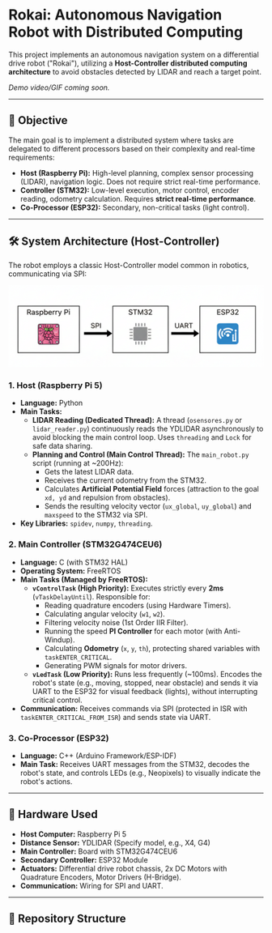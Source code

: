 # Rokai: Autonomous Navigation Robot with Distributed Computing

This project implements an autonomous navigation system on a differential drive robot ("Rokai"), utilizing a **Host-Controller distributed computing architecture** to avoid obstacles detected by LIDAR and reach a target point.

*Demo video/GIF coming soon.*

---

## 🎯 Objective

The main goal is to implement a distributed system where tasks are delegated to different processors based on their complexity and real-time requirements:
* **Host (Raspberry Pi):** High-level planning, complex sensor processing (LIDAR), navigation logic. Does not require strict real-time performance.
* **Controller (STM32):** Low-level execution, motor control, encoder reading, odometry calculation. Requires **strict real-time performance**.
* **Co-Processor (ESP32):** Secondary, non-critical tasks (light control).

---

## 🛠️ System Architecture (Host-Controller)

The robot employs a classic Host-Controller model common in robotics, communicating via SPI:


![Rokai System Architecture](docs/images/diagram.png)

### 1. Host (Raspberry Pi 5)
* **Language:** Python
* **Main Tasks:**
    * **LIDAR Reading (Dedicated Thread):** A thread (`osensores.py` or `lidar_reader.py`) continuously reads the YDLIDAR asynchronously to avoid blocking the main control loop. Uses `threading` and `Lock` for safe data sharing.
    * **Planning and Control (Main Control Thread):** The `main_robot.py` script (running at ~200Hz):
        * Gets the latest LIDAR data.
        * Receives the current odometry from the STM32.
        * Calculates **Artificial Potential Field** forces (attraction to the goal `xd, yd` and repulsion from obstacles).
        * Sends the resulting velocity vector (`ux_global`, `uy_global`) and `maxspeed` to the STM32 via SPI.
* **Key Libraries:** `spidev`, `numpy`, `threading`.

### 2. Main Controller (STM32G474CEU6)
* **Language:** C (with STM32 HAL)
* **Operating System:** FreeRTOS
* **Main Tasks (Managed by FreeRTOS):**
    * **`vControlTask` (High Priority):** Executes strictly every **2ms** (`vTaskDelayUntil`). Responsible for:
        * Reading quadrature encoders (using Hardware Timers).
        * Calculating angular velocity (`w1`, `w2`).
        * Filtering velocity noise (1st Order IIR Filter).
        * Running the speed **PI Controller** for each motor (with Anti-Windup).
        * Calculating **Odometry** (`x`, `y`, `th`), protecting shared variables with `taskENTER_CRITICAL`.
        * Generating PWM signals for motor drivers.
    * **`vLedTask` (Low Priority):** Runs less frequently (~100ms). Encodes the robot's state (e.g., moving, stopped, near obstacle) and sends it via UART to the ESP32 for visual feedback (lights), without interrupting critical control.
* **Communication:** Receives commands via SPI (protected in ISR with `taskENTER_CRITICAL_FROM_ISR`) and sends state via UART.

### 3. Co-Processor (ESP32)
* **Language:** C++ (Arduino Framework/ESP-IDF)
* **Main Task:** Receives UART messages from the STM32, decodes the robot's state, and controls LEDs (e.g., Neopixels) to visually indicate the robot's actions.

---

## 🔩 Hardware Used

* **Host Computer:** Raspberry Pi 5
* **Distance Sensor:** YDLIDAR (Specify model, e.g., X4, G4)
* **Main Controller:** Board with STM32G474CEU6
* **Secondary Controller:** ESP32 Module
* **Actuators:** Differential drive robot chassis, 2x DC Motors with Quadrature Encoders, Motor Drivers (H-Bridge).
* **Communication:** Wiring for SPI and UART.

---

## 📂 Repository Structure
